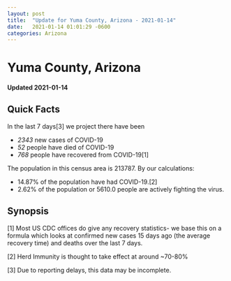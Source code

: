 ```yaml
---
layout: post
title:  "Update for Yuma County, Arizona - 2021-01-14"
date:   2021-01-14 01:01:29 -0600
categories: Arizona
---
```


# Yuma County, Arizona
#### Updated 2021-01-14

## Quick Facts

In the last 7 days[3] we project there have been
- *2343* new cases of COVID-19
- *52* people have died of COVID-19
- *768* people have recovered from COVID-19[1]

The population in this census area is 213787. By our calculations:
- 14.87% of the population have had COVID-19.[2]
- 2.62% of the population or 5610.0 people are actively fighting the virus.

## Synopsis




[1] Most US CDC offices do give any recovery statistics- we base this on a formula which looks at confirmed new cases
15 days ago (the average recovery time) and deaths over the last 7 days.

[2] Herd Immunity is thought to take effect at around ~70-80%

[3] Due to reporting delays, this data may be incomplete.
 
    